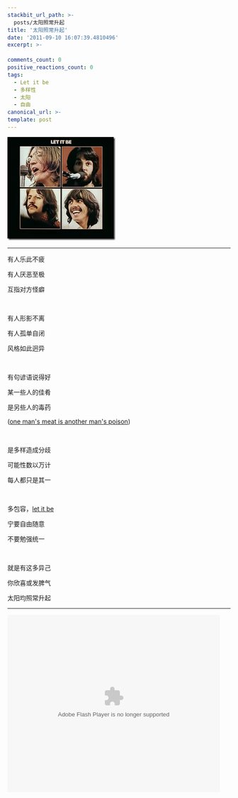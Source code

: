 ```yaml
---
stackbit_url_path: >-
  posts/太阳照常升起
title: '太阳照常升起'
date: '2011-09-10 16:07:39.4810496'
excerpt: >-
  
comments_count: 0
positive_reactions_count: 0
tags: 
  - Let it be
  - 多样性
  - 太阳
  - 自由
canonical_url: >-
template: post
---
```

<p><a href="http://v.youku.com/v_show/id_XMjM5NTEyNTE2.html" target="_blank"><img style="background-image: none; border-bottom: 0px; border-left: 0px; padding-left: 0px; padding-right: 0px; display: inline; border-top: 0px; border-right: 0px; padding-top: 0px" title="Let it be" border="0" alt="Let it be" src="https://raw.githubusercontent.com/Jeff-Tian/blogengine.net/master/Source/BlogEngine/BlogEngine.NET/App_Data/files/image_135.png" width="244" height="233" /></a></p>  <hr />  <p>有人乐此不疲</p>  <p>有人厌恶至极</p>  <p>互指对方怪癖</p>  <p>&#160;</p>  <p>有人形影不离</p>  <p>有人孤单自闭</p>  <p>风格如此迥异</p>  <p>&#160;</p>  <p>有句谚语说得好</p>  <p>某一些人的佳肴</p>  <p>是另些人的毒药</p>  <p>(<a href="http://www.google.com.hk/#hl=en&amp;source=hp&amp;q=one+man%27s+meat+is+another+man%27s+poison&amp;btnG=Google+Search&amp;oq=one+man%27s+meat+is+another+man%27s+poison&amp;aq=f&amp;aqi=&amp;aql=&amp;gs_sm=e&amp;gs_upl=0l0l1l8653l0l0l0l0l0l0l0l0ll0l0&amp;fp=307323972b84847f&amp;biw=1366&amp;bih=667" target="_blank">one man's meat is another man's poison</a>)</p>  <p>&#160;</p>  <p>是多样造成分歧</p>  <p>可能性数以万计</p>  <p>每人都只是其一</p>  <p>&#160;</p>  <p>多包容，<a href="http://v.youku.com/v_show/id_XMjM5NTEyNTE2.html" target="_blank">let it be</a></p>  <p>宁要自由随意</p>  <p>不要勉强统一</p>  <p>&#160;</p>  <p>就是有这多异己</p>  <p>你欣喜或发脾气</p>  <p>太阳均照常升起</p>  <hr /><embed src="http://player.youku.com/player.php/sid/XMjM5NTEyNTE2/v.swf" allowFullScreen="true" quality="high" width="480" height="400" align="middle" allowScriptAccess="always" type="application/x-shockwave-flash"></embed>